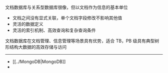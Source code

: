 文档数据库与关系型数据库很像，但以文档作为信息的基本单位
- 文档之间没有显式关联，单个文档字段修改不影响其他值
- 灵活的数据定义
- 灵活的索引机制、高效查询和复杂查询条件

文档数据库在文档管理、信息管理等场景具有优势，适合 TB，PB 级具有典型树形结构大数据的高效存储与访问

---

- [[../MongoDB|MongoDB]]
- 